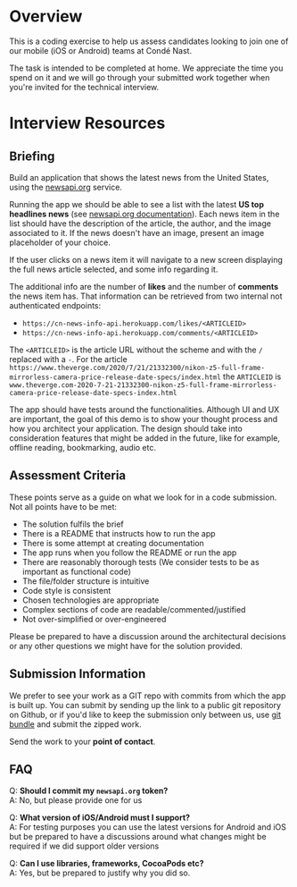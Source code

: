 # Overview

This is a coding exercise to help us assess candidates looking to join one of our mobile (iOS or Android) teams at Condé Nast. 

The task is intended to be completed at home. We appreciate the time you spend on it and we will go through your submitted work together when you're invited for the technical interview.

# Interview Resources

## Briefing

Build an application that shows the latest news from the United States, using the [newsapi.org](https://newsapi.org) service.

Running the app we should be able to see a list with the latest **US top headlines news** (see [newsapi.org documentation](https://newsapi.org/docs/)).
Each news item in the list should have the description of the article, the author, and the image associated to it. 
If the news doesn't have an image, present an image placeholder of your choice.

If the user clicks on a news item it will navigate to a new screen displaying the full news article selected, and some info regarding it.

The additional info are the number of **likes** and the number of **comments** the news item has.
That information can be retrieved from two internal not authenticated endpoints: 

 * `https://cn-news-info-api.herokuapp.com/likes/<ARTICLEID>` 
 * `https://cn-news-info-api.herokuapp.com/comments/<ARTICLEID>`

 The  `<ARTICLEID>`  is the article URL without the scheme and with the `/` replaced with a `-`.
For the article `https://www.theverge.com/2020/7/21/21332300/nikon-z5-full-frame-mirrorless-camera-price-release-date-specs/index.html` the `ARTICLEID` is `www.theverge.com-2020-7-21-21332300-nikon-z5-full-frame-mirrorless-camera-price-release-date-specs-index.html`

The app should have tests around the functionalities.
Although UI and UX are important, the goal of this demo is to show your thought process and how you architect your application. The design should take into consideration features that might be added in the future, like for example, offline reading, bookmarking, audio etc.

## Assessment Criteria

These points serve as a guide on what we look for in a code submission. Not all points have to be met:
 - The solution fulfils the brief
 - There is a README that instructs how to run the app
 - There is some attempt at creating documentation
 - The app runs when you follow the README or run the app
 - There are reasonably thorough tests (We consider tests to be as important as functional code)
 - The file/folder structure is intuitive
 - Code style is consistent
 - Chosen technologies are appropriate
 - Complex sections of code are readable/commented/justified
 - Not over-simplified or over-engineered

Please be prepared to have a discussion around the architectural decisions or any other questions we might have for the solution provided.

## Submission Information

We prefer to see your work as a GIT repo with commits from which the app is built up.
You can submit by sending up the link to a public git repository on Github, or if you'd 
like to keep the submission only between us, use [git bundle](https://git-scm.com/docs/git-bundle) and submit the zipped work.

Send the work to your **point of contact**.

## FAQ

Q: **Should I commit my `newsapi.org` token?**  
A: No, but please provide one for us

Q: **What version of iOS/Android must I support?**  
A: For testing purposes you can use the latest versions for Android and iOS but be prepared to have a discussions around what changes might be required if we did support older versions

Q: **Can I use libraries, frameworks, CocoaPods etc?**  
A: Yes, but be prepared to justify why you did so.
